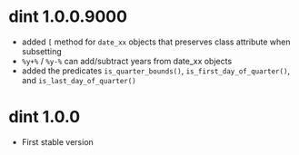 # dint 1.0.0.9000

* added `[` method for `date_xx` objects that preserves class attribute when
  subsetting
* `%y+%` / `%y-%` can add/subtract years from date_xx objects
* added the predicates `is_quarter_bounds()`, `is_first_day_of_quarter()`, 
  and `is_last_day_of_quarter()`




# dint 1.0.0

* First stable version
